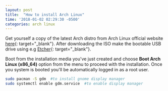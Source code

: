 ```yaml
---
layout: post
title:  "How to install Arch Linux"
time: '2018-01-02 02:29:30 -0500'
categories: arch linux
---
```



Get yourself a copy of the latest Arch distro from Arch Linux official website [here](https://www.archlinux.org/download/){: target="_blank"}. After downloading the ISO make the bootable USB drive using e.g [Etcher](https://etcher.io/){: target="_blank"}.

Boot from the installation media you've just created and choose **Boot Arch Linux (x86_64)** option from the menu to proceed with the installation. Once you system is booted you'll be automatically logged in as a root user.

```bash
sudo pacman -S gdm  #to install gnome display manager
sudo systemctl enable gdm.service  #to enable display manager
```


